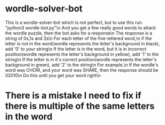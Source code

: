 # wordle-solver-bot
This is a wordle-solver-bot which is not perfect, but to use this run "python3 wordle-bot.py"\n
And you get a few really good words to attack the wordle puzzle, then the bot asks for a response\n
The response is a string of 0s,1s and 2s\n
For each letter of the five-lettered word,\n
if the letter is not in the word(wordle represents the letter's background in black), add '0' to your string\n
If the letter is in the word, but it is in incorrect position(wordle represents the letter's background in yellow), add '1' to the string\n
If the letter is in it's correct position(wordle represents the letter's background in green), add '2' to the string\n
For example,\n
If the wordle's word was CHOIR, and your word was SHARE, then the response should be 02010\n
Do this until you get your word right\n

# There is a mistake I need to fix if there is multiple of the same letters in the word

